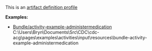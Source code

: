 This is an [artifact definition profile](profiles.html#artifact-profiles)

**Examples:**

*   [Bundle/activity-example-administermedication](Bundle-activity-example-administermedication-bundle.html) C:\\Users\\Bryn\\Documents\\Src\\CDC\\cdc-acg\\pages\\examples\\activities\\input\\resources\\bundle-activity-example-administermedication